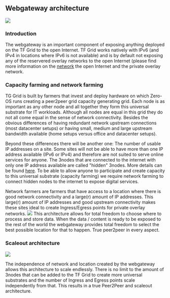 
## Webgateway architecture

![](gateway.png)

### Introduction
The webgateway is an important component of exposing anything deployed on the TF Grid to the open Internet.  TF Grid works natively with IPv6 (and IPv4 in locations where IPv6 is not available) and is by default not exposing any of the reservered overlay networks to the open Internet (please find more information on the [network](architecture_network.md) the open Internet and the private overlay network.  

### Capacity farming and network farming
TG Grid is built by farmers that invest and deploy hardware on which Zero-OS runs creating a peer2peer grid capacity generating grid.  Each node is as important as any other node and all together they form this universal substrate for IT workloads. Although all nodes are equal in this grid they do not all come equal in the sense of network connectivity.  Besides the obvious differences of having redundant network upstream connections (most datacenter setups) or having small, medium and large upstream bandwidth available (home setups versus office and datacenter setups).

Beyond these differences there will be another one: The number of usable IP addresses on a site.  Some sites will not be able to have more than one IP address available (IPv6 or IPv4) and therefore are not suited to serve online services for anyone. The 3nodes that are connected to the internet with only one IP address available are called "hidden" 3nodes.  More details can be found [here](https://github.com/threefoldtech/zos/blob/master/docs/network/setup_farm_network.md).  To be able to allow anyone to participate and create capacity to this universal substrate (capacity farming) we require network farming to connect hidden nodes to the internet to expose digital services.

Network farmers are farmers that have access to a location where there is good network connectivity and a large(r) amount of IP addresses.  This large(r) amount of IP addresses and good upstream connectivity makes these sites ideal to create Ingress/Egress points for private overlay networks.
![](webgateway_topo.png)
This architecture allows for total freedom to choose where to process and store data. When the data / content is ready to be exposed to the rest of the world the webgateway provides total freedom to select the best possible location for that to happen.  True peer2peer in every aspect.

<!--
Source code can be found here: https://github.com/threefoldtech/tcprouter
-->

### Scaleout architecture
![](webgateway_scale.png)

The independence of network and location created by the webgateway allows this architecture to scale endlessly. There is no limit to the amount of 3nodes that can be added to the TF Grid to create more universal substrates and the number of Ingress and Egress points scale independently from that. This results in a true Peer2Peer and scaleout architecture.

